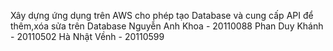 Xây dựng ứng dụng trên AWS cho phép tạo Database và cung cấp API để thêm,xóa sửa trên Database
Nguyễn Anh Khoa - 20110088
Phan Duy Khánh - 20110502
Hà Nhật Vềnh - 20110599
